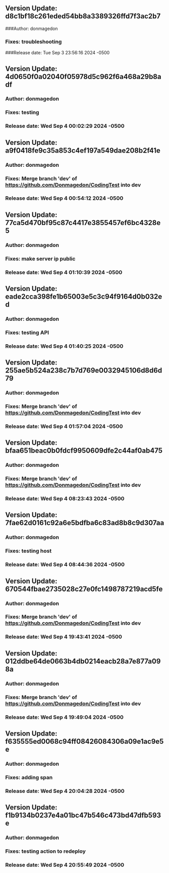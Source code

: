 
## Version Update: d8c1bf18c261eded54bb8a3389326ffd7f3ac2b7
###Author: donmagedon
### Fixes: troubleshooting
###Release date: Tue Sep 3 23:56:16 2024 -0500

## Version Update: 4d0650f0a02040f05978d5c962f6a468a29b8adf
### Author: donmagedon
### Fixes: testing
### Release date: Wed Sep 4 00:02:29 2024 -0500

## Version Update: a9f0418fe9c35a853c4ef197a549dae208b2f41e
### Author: donmagedon
### Fixes: Merge branch 'dev' of https://github.com/Donmagedon/CodingTest into dev
### Release date: Wed Sep 4 00:54:12 2024 -0500

## Version Update: 77ca5d470bf95c87c4417e3855457ef6bc4328e5
### Author: donmagedon
### Fixes: make server ip public
### Release date: Wed Sep 4 01:10:39 2024 -0500

## Version Update: eade2cca398fe1b65003e5c3c94f9164d0b032ed
### Author: donmagedon
### Fixes: testing API
### Release date: Wed Sep 4 01:40:25 2024 -0500

## Version Update: 255ae5b524a238c7b7d769e0032945106d8d6d79
### Author: donmagedon
### Fixes: Merge branch 'dev' of https://github.com/Donmagedon/CodingTest into dev
### Release date: Wed Sep 4 01:57:04 2024 -0500

## Version Update: bfaa651beac0b0fdcf9950609dfe2c44af0ab475
### Author: donmagedon
### Fixes: Merge branch 'dev' of https://github.com/Donmagedon/CodingTest into dev
### Release date: Wed Sep 4 08:23:43 2024 -0500

## Version Update: 7fae62d0161c92a6e5bdfba6c83ad8b8c9d307aa
### Author: donmagedon
### Fixes: testing host
### Release date: Wed Sep 4 08:44:36 2024 -0500

## Version Update: 670544fbae2735028c27e0fc1498787219acd5fe
### Author: donmagedon
### Fixes: Merge branch 'dev' of https://github.com/Donmagedon/CodingTest into dev
### Release date: Wed Sep 4 19:43:41 2024 -0500

## Version Update: 012ddbe64de0663b4db0214eacb28a7e877a098a
### Author: donmagedon
### Fixes: Merge branch 'dev' of https://github.com/Donmagedon/CodingTest into dev
### Release date: Wed Sep 4 19:49:04 2024 -0500

## Version Update: f635555ed0068c94ff08426084306a09e1ac9e5e
### Author: donmagedon
### Fixes: adding span
### Release date: Wed Sep 4 20:04:28 2024 -0500

## Version Update: f1b9134b0237e4a01bc47b546c473bd47dfb593e
### Author: donmagedon
### Fixes: testing action to redeploy
### Release date: Wed Sep 4 20:55:49 2024 -0500
